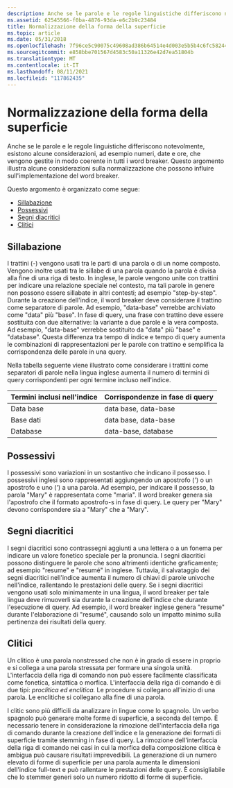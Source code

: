 ```yaml
---
description: Anche se le parole e le regole linguistiche differiscono notevolmente, esistono alcune considerazioni, ad esempio numeri, date e ore, che vengono gestite in modo coerente in tutti i word breaker.
ms.assetid: 62545566-f0ba-4876-93da-e6c2b9c23484
title: Normalizzazione della forma della superficie
ms.topic: article
ms.date: 05/31/2018
ms.openlocfilehash: 7f96ce5c90075c49608ad386b64514e4d003e5b5b4c6fc582441fd7e110d1921
ms.sourcegitcommit: e858bbe701567d4583c50a11326e42d7ea51804b
ms.translationtype: MT
ms.contentlocale: it-IT
ms.lasthandoff: 08/11/2021
ms.locfileid: "117862435"
---
```

# <a name="surface-form-normalization"></a>Normalizzazione della forma della superficie

Anche se le parole e le regole linguistiche differiscono notevolmente, esistono alcune considerazioni, ad esempio numeri, date e ore, che vengono gestite in modo coerente in tutti i word breaker. Questo argomento illustra alcune considerazioni sulla normalizzazione che possono influire sull'implementazione del word breaker.

Questo argomento è organizzato come segue:

-   [Sillabazione](#hyphenation)
-   [Possessivi](#possessives)
-   [Segni diacritici](#diacritics)
-   [Clitici](#clitics)

## <a name="hyphenation"></a>Sillabazione

I trattini (-) vengono usati tra le parti di una parola o di un nome composto. Vengono inoltre usati tra le sillabe di una parola quando la parola è divisa alla fine di una riga di testo. In inglese, le parole vengono unite con trattini per indicare una relazione speciale nel contesto, ma tali parole in genere non possono essere sillabate in altri contesti; ad esempio "step-by-step". Durante la creazione dell'indice, il word breaker deve considerare il trattino come separatore di parole. Ad esempio, "data-base" verrebbe archiviato come "data" più "base". In fase di query, una frase con trattino deve essere sostituita con due alternative: la variante a due parole e la vera composta. Ad esempio, "data-base" verrebbe sostituito da "data" più "base" e "database". Questa differenza tra tempo di indice e tempo di query aumenta le combinazioni di rappresentazioni per le parole con trattino e semplifica la corrispondenza delle parole in una query.

Nella tabella seguente viene illustrato come considerare i trattini come separatori di parole nella lingua inglese aumenta il numero di termini di query corrispondenti per ogni termine incluso nell'indice.



| Termini inclusi nell'indice | Corrispondenze in fase di query   |
|-----------------------------|----------------------|
| Data base                   | data base, data-base |
| Base dati                   | data base, data-base |
| Database                    | data-base, database  |



 

## <a name="possessives"></a>Possessivi

I possessivi sono variazioni in un sostantivo che indicano il possesso. I possessivi inglesi sono rappresentati aggiungendo un apostrofo (') o un apostrofo e uno (') a una parola. Ad esempio, per indicare il possesso, la parola "Mary" è rappresentata come "maria". Il word breaker genera sia l'apostrofo che il formato apostrofo-s in fase di query. Le query per "Mary" devono corrispondere sia a "Mary" che a "Mary".

## <a name="diacritics"></a>Segni diacritici

I segni diacritici sono contrassegni aggiunti a una lettera o a un fonema per indicare un valore fonetico speciale per la pronuncia. I segni diacritici possono distinguere le parole che sono altrimenti identiche graficamente; ad esempio "resume" e "resumé" in inglese. Tuttavia, il salvataggio dei segni diacritici nell'indice aumenta il numero di chiavi di parole univoche nell'indice, rallentando le prestazioni delle query. Se i segni diacritici vengono usati solo minimamente in una lingua, il word breaker per tale lingua deve rimuoverli sia durante la creazione dell'indice che durante l'esecuzione di query. Ad esempio, il word breaker inglese genera "resume" durante l'elaborazione di "resumé", causando solo un impatto minimo sulla pertinenza dei risultati della query.

## <a name="clitics"></a>Clitici

Un clitico è una parola nonstressed che non è in grado di essere in proprio e si collega a una parola stressata per formare una singola unità. L'interfaccia della riga di comando non può essere facilmente classificata come fonetica, sintattica o morfica. L'interfaccia della riga di comando è di due tipi: *proclitica* *ed enclitica.* Le procedure si collegano all'inizio di una parola. Le enclitiche si collegano alla fine di una parola.

I clitic sono più difficili da analizzare in lingue come lo spagnolo. Un verbo spagnolo può generare molte forme di superficie, a seconda del tempo. È necessario tenere in considerazione la rimozione dell'interfaccia della riga di comando durante la creazione dell'indice e la generazione dei formati di superficie tramite stemming in fase di query. La rimozione dell'interfaccia della riga di comando nei casi in cui la morfica della composizione clitica è ambigua può causare risultati imprevedibili. La generazione di un numero elevato di forme di superficie per una parola aumenta le dimensioni dell'indice full-text e può rallentare le prestazioni delle query. È consigliabile che lo stemmer generi solo un numero ridotto di forme di superficie.

 

 



